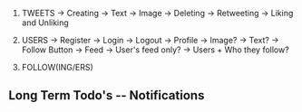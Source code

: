 1. TWEETS
    -> Creating
        -> Text
        -> Image
    -> Deleting
    -> Retweeting
    -> Liking and Unliking

2. USERS
    -> Register
    -> Login
    -> Logout
    -> Profile
        -> Image?
        -> Text?
        -> Follow Button
    -> Feed
        -> User's feed only?
        -> Users + Who they follow?

3. FOLLOW(ING/ERS)

Long Term Todo's
-- Notifications
-- 